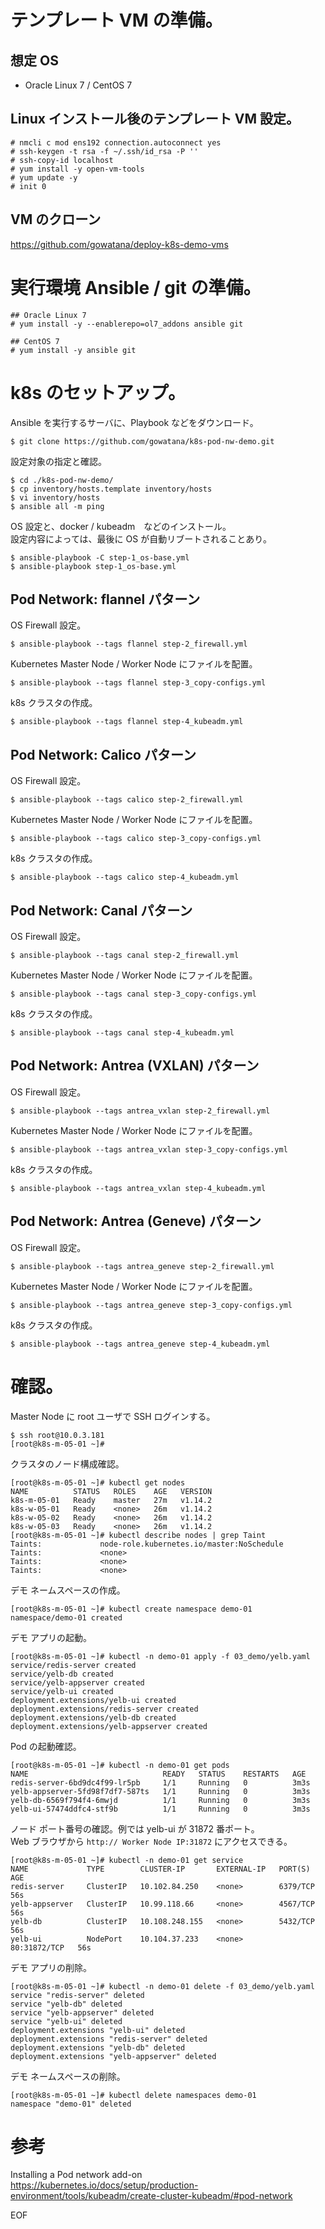 # テンプレート VM の準備。

## 想定 OS

* Oracle Linux 7 / CentOS 7

## Linux インストール後のテンプレート VM 設定。

```
# nmcli c mod ens192 connection.autoconnect yes
# ssh-keygen -t rsa -f ~/.ssh/id_rsa -P ''
# ssh-copy-id localhost
# yum install -y open-vm-tools
# yum update -y
# init 0
```

## VM のクローン

https://github.com/gowatana/deploy-k8s-demo-vms

# 実行環境 Ansible / git の準備。

```
## Oracle Linux 7
# yum install -y --enablerepo=ol7_addons ansible git

## CentOS 7
# yum install -y ansible git
```

# k8s のセットアップ。

Ansible を実行するサーバに、Playbook などをダウンロード。

```
$ git clone https://github.com/gowatana/k8s-pod-nw-demo.git
```

設定対象の指定と確認。

```
$ cd ./k8s-pod-nw-demo/
$ cp inventory/hosts.template inventory/hosts
$ vi inventory/hosts
$ ansible all -m ping
```

OS 設定と、docker / kubeadm　などのインストール。  
設定内容によっては、最後に OS が自動リブートされることあり。

```
$ ansible-playbook -C step-1_os-base.yml
$ ansible-playbook step-1_os-base.yml
```

## Pod Network: flannel パターン

OS Firewall 設定。

```
$ ansible-playbook --tags flannel step-2_firewall.yml
```

Kubernetes Master Node / Worker Node にファイルを配置。  

```
$ ansible-playbook --tags flannel step-3_copy-configs.yml
```

k8s クラスタの作成。

```
$ ansible-playbook --tags flannel step-4_kubeadm.yml
```

## Pod Network: Calico パターン

OS Firewall 設定。

```
$ ansible-playbook --tags calico step-2_firewall.yml
```

Kubernetes Master Node / Worker Node にファイルを配置。  

```
$ ansible-playbook --tags calico step-3_copy-configs.yml
```

k8s クラスタの作成。

```
$ ansible-playbook --tags calico step-4_kubeadm.yml
```

## Pod Network: Canal パターン

OS Firewall 設定。

```
$ ansible-playbook --tags canal step-2_firewall.yml
```


Kubernetes Master Node / Worker Node にファイルを配置。  

```
$ ansible-playbook --tags canal step-3_copy-configs.yml
```

k8s クラスタの作成。

```
$ ansible-playbook --tags canal step-4_kubeadm.yml
```

## Pod Network: Antrea (VXLAN) パターン

OS Firewall 設定。

```
$ ansible-playbook --tags antrea_vxlan step-2_firewall.yml
```

Kubernetes Master Node / Worker Node にファイルを配置。  

```
$ ansible-playbook --tags antrea_vxlan step-3_copy-configs.yml
```

k8s クラスタの作成。

```
$ ansible-playbook --tags antrea_vxlan step-4_kubeadm.yml
```

## Pod Network: Antrea (Geneve) パターン

OS Firewall 設定。

```
$ ansible-playbook --tags antrea_geneve step-2_firewall.yml
```

Kubernetes Master Node / Worker Node にファイルを配置。  

```
$ ansible-playbook --tags antrea_geneve step-3_copy-configs.yml
```

k8s クラスタの作成。

```
$ ansible-playbook --tags antrea_geneve step-4_kubeadm.yml
```

# 確認。

Master Node に root ユーザで SSH ログインする。

```
$ ssh root@10.0.3.181
[root@k8s-m-05-01 ~]#
```

クラスタのノード構成確認。

```
[root@k8s-m-05-01 ~]# kubectl get nodes
NAME          STATUS   ROLES    AGE   VERSION
k8s-m-05-01   Ready    master   27m   v1.14.2
k8s-w-05-01   Ready    <none>   26m   v1.14.2
k8s-w-05-02   Ready    <none>   26m   v1.14.2
k8s-w-05-03   Ready    <none>   26m   v1.14.2
[root@k8s-m-05-01 ~]# kubectl describe nodes | grep Taint
Taints:             node-role.kubernetes.io/master:NoSchedule
Taints:             <none>
Taints:             <none>
Taints:             <none>
```

デモ ネームスペースの作成。

```
[root@k8s-m-05-01 ~]# kubectl create namespace demo-01
namespace/demo-01 created
```

デモ アプリの起動。

```
[root@k8s-m-05-01 ~]# kubectl -n demo-01 apply -f 03_demo/yelb.yaml
service/redis-server created
service/yelb-db created
service/yelb-appserver created
service/yelb-ui created
deployment.extensions/yelb-ui created
deployment.extensions/redis-server created
deployment.extensions/yelb-db created
deployment.extensions/yelb-appserver created
```

Pod の起動確認。

```
[root@k8s-m-05-01 ~]# kubectl -n demo-01 get pods
NAME                              READY   STATUS    RESTARTS   AGE
redis-server-6bd9dc4f99-lr5pb     1/1     Running   0          3m3s
yelb-appserver-5fd98f7df7-587ts   1/1     Running   0          3m3s
yelb-db-6569f794f4-6mwjd          1/1     Running   0          3m3s
yelb-ui-57474ddfc4-stf9b          1/1     Running   0          3m3s
```

ノード ポート番号の確認。例では yelb-ui が 31872 番ポート。  
Web ブラウザから ``` http:// Worker Node IP:31872 ``` にアクセスできる。

```
[root@k8s-m-05-01 ~]# kubectl -n demo-01 get service
NAME             TYPE        CLUSTER-IP       EXTERNAL-IP   PORT(S)        AGE
redis-server     ClusterIP   10.102.84.250    <none>        6379/TCP       56s
yelb-appserver   ClusterIP   10.99.118.66     <none>        4567/TCP       56s
yelb-db          ClusterIP   10.108.248.155   <none>        5432/TCP       56s
yelb-ui          NodePort    10.104.37.233    <none>        80:31872/TCP   56s
```

デモ アプリの削除。

```
[root@k8s-m-05-01 ~]# kubectl -n demo-01 delete -f 03_demo/yelb.yaml
service "redis-server" deleted
service "yelb-db" deleted
service "yelb-appserver" deleted
service "yelb-ui" deleted
deployment.extensions "yelb-ui" deleted
deployment.extensions "redis-server" deleted
deployment.extensions "yelb-db" deleted
deployment.extensions "yelb-appserver" deleted
```

デモ ネームスペースの削除。

```
[root@k8s-m-05-01 ~]# kubectl delete namespaces demo-01
namespace "demo-01" deleted
```

# 参考

Installing a Pod network add-on  
https://kubernetes.io/docs/setup/production-environment/tools/kubeadm/create-cluster-kubeadm/#pod-network

EOF


